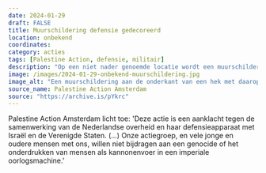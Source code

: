 ```yaml
---
date: 2024-01-29
draft: FALSE
title: Muurschildering defensie gedecoreerd 
location: onbekend
coordinates: 
category: acties
tags: [Palestine Action, defensie, militair]
description: "Op een niet nader genoemde locatie wordt een muurschildering van defensie gedecoreerd met rode verf en teksten waaronder (in het Engels) 'Bevrijd Palestina nu' en 'Palestina Actie', uit protest tegen de Nederlandse medeplichtigheid aan genocide in Palestina."
image: /images/2024-01-29-onbekend-muurschildering.jpg
image_alt: "Een muurschildering aan de onderkant van een hek met daarop kleurrijke legerpatronen en een lachend persoon in militair uniform. Over de muurschildering is op meerdere plaatsen rode verf gespoten, plus teksten (in het Engels) zoals: 'Bevrijd Palestina nu' en 'Palestina Actie'. Op de afbeelding zijn met witte en rode letters op een zwarte achtergrond digitaal teksten geplaatst, in Nederlands en Engels: 'Geen steun voor genocides (...) betekent geen dienstplicht', plus het logo van de groep Palestine Action."
source_name: Palestine Action Amsterdam
source: "https://archive.is/pYkrc"
---
```

Palestine Action Amsterdam licht toe: 'Deze actie is een aanklacht tegen de samenwerking van de Nederlandse overheid en haar defensieapparaat met Israël en de Verenigde Staten. (...) Onze actiegroep, en vele jonge en oudere mensen met ons, willen niet bijdragen aan een genocide of het onderdrukken van mensen als kannonenvoer in een imperiale oorlogsmachine.'